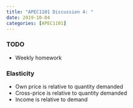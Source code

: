 ```yaml
---
title: "APEC1101 Discussion 4: "
date: 2019-10-04
categories: [APEC1101]
---
```


### TODO

- Weekly homework

### Elasticity

- Own price is relative to quantity demanded
- Cross-price is relative to quantity demanded
- Income is relative to demand
